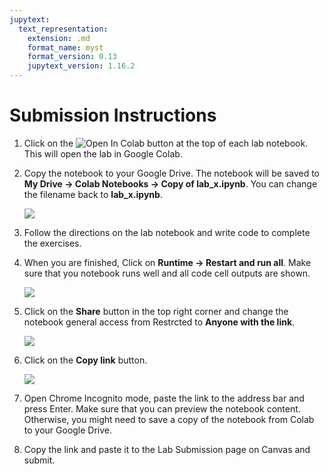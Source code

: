 ```yaml
---
jupytext:
  text_representation:
    extension: .md
    format_name: myst
    format_version: 0.13
    jupytext_version: 1.16.2
---
```


# Submission Instructions

1. Click on the ![Open In Colab](https://colab.research.google.com/assets/colab-badge.svg) button at the top of each lab notebook. This will open the lab in Google Colab.
2. Copy the notebook to your Google Drive. The notebook will be saved to **My Drive -> Colab Notebooks ->  Copy of lab_x.ipynb**. You can change the filename back to **lab_x.ipynb**.

    ![](https://i.imgur.com/1bxdiTz.png)
3. Follow the directions on the lab notebook and write code to complete the exercises.
4. When you are finished, Click on **Runtime -> Restart and run all**. Make sure that you notebook runs well and all code cell outputs are shown. 

    ![](https://i.imgur.com/6juNLRG.png)

5. Click on the **Share** button in the top right corner and change the notebook general access from Restrcted to **Anyone with the link**. 

    ![](https://i.imgur.com/FmNZSdx.png)
6. Click on the **Copy link** button.

    ![](https://i.imgur.com/3v1DNoj.png)
7. Open Chrome Incognito mode, paste the link to the address bar and press Enter. Make sure that you can preview the notebook content. Otherwise, you might need to save a copy of the notebook from Colab to your Google Drive. 
8. Copy the link and paste it to the Lab Submission page on Canvas and submit.
